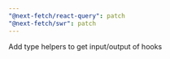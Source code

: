 ```yaml
---
"@next-fetch/react-query": patch
"@next-fetch/swr": patch
---
```


Add type helpers to get input/output of hooks
